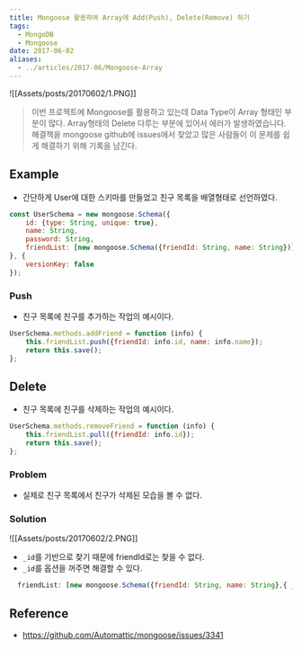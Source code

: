 ```yaml
---
title: Mongoose 활용하여 Array에 Add(Push), Delete(Remove) 하기
tags:
  - MongoDB
  - Mongoose
date: 2017-06-02
aliases: 
  - ../articles/2017-06/Mongoose-Array
---
```


![[Assets/posts/20170602/1.PNG]]

> 이번 프로젝트에 Mongoose를 활용하고 있는데 Data Type이 Array 형태인 부분이 많다. Array형태의 Delete 다루는 부분에 있어서 에러가 발생하였습니다. 해결책을 mongoose github에 issues에서 찾았고 많은 사람들이 이 문제를 쉽게 해결하기 위해 기록을 남긴다.

## Example
- 간단하게 User에 대한 스키마를 만들었고 친구 목록을 배열형태로 선언하였다.

``` javascript
const UserSchema = new mongoose.Schema({
    id: {type: String, unique: true},
    name: String,
    password: String,
    friendList: [new mongoose.Schema({friendId: String, name: String})]
}, {
    versionKey: false
});
```

### Push
- 친구 목록에 친구를 추가하는 작업의 예시이다.

``` javascript
UserSchema.methods.addFriend = function (info) {
    this.friendList.push({friendId: info.id, name: info.name});
    return this.save();
};
```

## Delete
- 친구 목록에 친구를 삭제하는 작업의 예시이다.

``` javascript
UserSchema.methods.removeFriend = function (info) {
    this.friendList.pull({friendId: info.id});
    return this.save();
};
```

### Problem
- 실제로 친구 목록에서 친구가 삭제된 모습을 볼 수 없다.

### Solution

![[Assets/posts/20170602/2.PNG]]

- `_id`를 기반으로 찾기 때문에 friendId로는 찾을 수 없다.
- `_id`를 옵션을 꺼주면 해결할 수 있다.

``` javascript
  friendList: [new mongoose.Schema({friendId: String, name: String},{ _id: false })]
```

## Reference
- <https://github.com/Automattic/mongoose/issues/3341>
